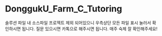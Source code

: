# DonggukU_Farm_C_Tutoring
솔루션 파일 내 소스파일 프로젝트 제외 되어있으니 우측상단 모든 파일 표시 눌러서 확인하시면 됩니다.
질문 있으시면 카톡으로 해주시면 됩니다.
매주 숙제 잘 확인해주세요!
